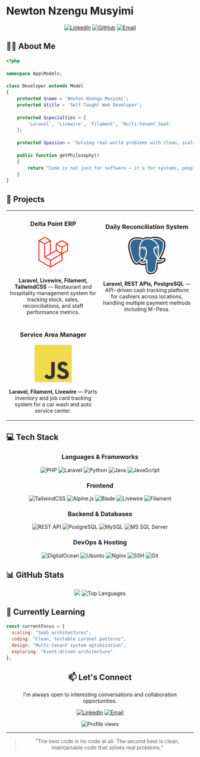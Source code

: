 # Newton Nzengu Musyimi

<div align="center">
  
[![LinkedIn](https://img.shields.io/badge/LinkedIn-0077B5?style=for-the-badge&logo=linkedin&logoColor=white)](https://www.linkedin.com/in/newtonmusyimi/)
[![GitHub](https://img.shields.io/badge/GitHub-100000?style=for-the-badge&logo=github&logoColor=white)](https://github.com/Newton-Musyimi)
[![Email](https://img.shields.io/badge/Gmail-D14836?style=for-the-badge&logo=gmail&logoColor=white)](mailto:newtonmusyimi@gmail.com)

</div>

## 👨‍💻 About Me
```php
<?php

namespace App\Models;

class Developer extends Model
{
    protected $name = 'Newton Nzengu Musyimi';
    protected $title = 'Self-Taught Web Developer';
    
    protected $specialties = [
        'Laravel', 'Livewire', 'Filament', 'Multi-tenant SaaS'
    ];
    
    protected $passion = 'Solving real-world problems with clean, scalable architecture';
    
    public function getPhilosophy()
    {
        return "Code is not just for software — it's for systems, people, and process too.";
    }
}
```

## 🚀 Projects

<table>
  <tr>
    <td width="50%">
      <h3 align="center">Delta Point ERP</h3>
      <div align="center">
        <a href="#" target="_blank"><img src="https://raw.githubusercontent.com/github/explore/80688e429a7d4ef2fca1e82350fe8e3517d3494d/topics/laravel/laravel.png" width="100" alt="Project"/></a>
        <p>
<!--
          <a href="#" target="_blank">
            <img src="https://img.shields.io/badge/CODE-ff9?style=for-the-badge&logo=github&logoColor=black"/>
          </a>
          <a href="#" target="_blank">
            <img src="https://img.shields.io/badge/DEMO-9cf?style=for-the-badge&logo=firebase&logoColor=black"/>
          </a>
-->
        </p>
        <p><strong>Laravel, Livewire, Filament, TailwindCSS</strong> — Restaurant and hospitality management system for tracking stock, sales, reconciliations, and staff performance metrics.</p>
      </div>
    </td>
    <td width="50%">
      <h3 align="center">Daily Reconciliation System</h3>
      <div align="center">
        <a href="#" target="_blank"><img src="https://raw.githubusercontent.com/github/explore/59009b1589a883459c0ae19044e3e7e3ec0c4e0a/topics/postgresql/postgresql.png" width="100" alt="Project"/></a>
        <p>
<!--
          <a href="#" target="_blank">
            <img src="https://img.shields.io/badge/CODE-ff9?style=for-the-badge&logo=github&logoColor=black"/>
          </a>
          <a href="#" target="_blank">
            <img src="https://img.shields.io/badge/DEMO-9cf?style=for-the-badge&logo=firebase&logoColor=black"/>
          </a>
-->
        </p>
        <p><strong>Laravel, REST APIs, PostgreSQL</strong> — API-driven cash tracking platform for cashiers across locations, handling multiple payment methods including M-Pesa.</p>
      </div>
    </td>
  </tr>
  
  <tr>
    <td width="50%">
      <h3 align="center">Service Area Manager</h3>
      <div align="center">
        <a href="#" target="_blank"><img src="https://raw.githubusercontent.com/github/explore/80688e429a7d4ef2fca1e82350fe8e3517d3494d/topics/javascript/javascript.png" width="100" alt="Project"/></a>
        <p>
<!--
          <a href="#" target="_blank">
            <img src="https://img.shields.io/badge/CODE-ff9?style=for-the-badge&logo=github&logoColor=black"/>
          </a>
          <a href="#" target="_blank">
            <img src="https://img.shields.io/badge/DEMO-9cf?style=for-the-badge&logo=firebase&logoColor=black"/>
          </a>
-->
        </p>
        <p><strong>Laravel, Filament, Livewire</strong> — Parts inventory and job card tracking system for a car wash and auto service center.</p>
      </div>
    </td>
  </tr>
</table>

## 💻 Tech Stack

<div align="center">

### Languages & Frameworks
![PHP](https://img.shields.io/badge/PHP-777BB4?style=for-the-badge&logo=php&logoColor=white)
![Laravel](https://img.shields.io/badge/Laravel-FF2D20?style=for-the-badge&logo=laravel&logoColor=white)
![Python](https://img.shields.io/badge/Python-3776AB?style=for-the-badge&logo=python&logoColor=white)
![Java](https://img.shields.io/badge/Java-ED8B00?style=for-the-badge&logo=java&logoColor=white)
![JavaScript](https://img.shields.io/badge/JavaScript-F7DF1E?style=for-the-badge&logo=javascript&logoColor=black)

### Frontend
![TailwindCSS](https://img.shields.io/badge/Tailwind_CSS-38B2AC?style=for-the-badge&logo=tailwind-css&logoColor=white)
![Alpine.js](https://img.shields.io/badge/Alpine.js-8BC0D0?style=for-the-badge&logo=alpine.js&logoColor=black)
![Blade](https://img.shields.io/badge/Blade-FF2D20?style=for-the-badge&logo=laravel&logoColor=white)
![Livewire](https://img.shields.io/badge/Livewire-FB70A9?style=for-the-badge&logo=livewire&logoColor=white)
![Filament](https://img.shields.io/badge/Filament-FF2D20?style=for-the-badge&logo=laravel&logoColor=white)

### Backend & Databases
![REST API](https://img.shields.io/badge/REST_API-009688?style=for-the-badge&logo=fastapi&logoColor=white)
![PostgreSQL](https://img.shields.io/badge/PostgreSQL-316192?style=for-the-badge&logo=postgresql&logoColor=white)
![MySQL](https://img.shields.io/badge/MySQL-00000F?style=for-the-badge&logo=mysql&logoColor=white)
![MS SQL Server](https://img.shields.io/badge/Microsoft_SQL_Server-CC2927?style=for-the-badge&logo=microsoft-sql-server&logoColor=white)

### DevOps & Hosting
![DigitalOcean](https://img.shields.io/badge/DigitalOcean-0080FF?style=for-the-badge&logo=digitalocean&logoColor=white)
![Ubuntu](https://img.shields.io/badge/Ubuntu-E95420?style=for-the-badge&logo=ubuntu&logoColor=white)
![Nginx](https://img.shields.io/badge/Nginx-009639?style=for-the-badge&logo=nginx&logoColor=white)
![SSH](https://img.shields.io/badge/SSH-4D4D4D?style=for-the-badge&logo=windows-terminal&logoColor=white)
![Git](https://img.shields.io/badge/Git-F05032?style=for-the-badge&logo=git&logoColor=white)

</div>

## 📊 GitHub Stats

<div align="center">
  <img src="https://github-readme-stats.vercel.app/api?username=Newton-Musyimi&show_icons=true&custom_title=My%20GitHub%20Journey&theme=dark" />
  <img src="https://github-readme-stats.vercel.app/api/top-langs/?username=Newton-Musyimi&layout=compact&theme=dark" alt="Top Languages" />
</div>

## 🧠 Currently Learning

```javascript
const currentFocus = {
  scaling: "SaaS architectures",
  coding: "Clean, testable Laravel patterns",
  design: "Multi-tenant system optimization",
  exploring: "Event-driven architecture"
};
```

<div align="center">
  
## 📫 Let's Connect

<p>I'm always open to interesting conversations and collaboration opportunities.</p>

[![LinkedIn](https://img.shields.io/badge/Let's_connect_on_LinkedIn-0077B5?style=for-the-badge&logo=linkedin&logoColor=white)](https://www.linkedin.com/in/newtonmusyimi/)
[![Email](https://img.shields.io/badge/Send_me_an_email-D14836?style=for-the-badge&logo=gmail&logoColor=white)](mailto:newtonmusyimi@gmail.com)

<p align="center">
  <img src="https://komarev.com/ghpvc/?username=Newton-Musyimi&label=Profile%20views&color=blueviolet&style=flat-square" alt="Profile views" />
</p>

---

> "The best code is no code at all. The second best is clean, maintainable code that solves real problems."

</div>
